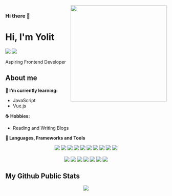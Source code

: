 <img align="right" width="300" height="300" src="https://avatars3.githubusercontent.com/u/64231666?s=460&v=4">

### Hi there 👋

# Hi, I'm Yolit
[<img src="https://img.shields.io/badge/twitter-%231DA1F2.svg?&style=for-the-badge&logo=twitter&logoColor=white" />](https://twitter.com/yolit_zr) [<img src="https://img.shields.io/badge/linkedin-%230077B5.svg?&style=for-the-badge&logo=linkedin&logoColor=white" />](https://www.linkedin.com/in/yolitzacarias/)

Aspiring Frontend Developer 


## About me 

**🌱 I’m currently learning:**
- JavaScript
- Vue.js
  
**☕ Hobbies:**
- Reading and Writing Blogs


**🔭 Languages, Frameworks and Tools**

<p align="center">
  <img src="https://img.shields.io/badge/-HTML-E34F26?style=flat&logo=HTML5&logoColor=white"> <img src="https://img.shields.io/badge/-CSS-1572B6?style=flat&logo=css3&logoColor=white"> <img src="https://img.shields.io/badge/-JavaScript-F7DF1E?style=flat&logo=javascript&logoColor=white"> <img src="https://img.shields.io/badge/-Bootstrap-563D7C?style=flat&logo=bootstrap&logoColor=white"> <img src="https://img.shields.io/badge/-Tailwind%20CSS-38B2AC?style=flat&logo=tailwind-css&logoColor=white"> <img src="https://img.shields.io/badge/-Angular%20JS-E23237?style=flat&logo=angular&logoColor=white"> <img src="https://img.shields.io/badge/-React%20JS-61DAFB?style=flat&logo=react&logoColor=white"> <img src="https://img.shields.io/badge/-Vue%20JS-4FC08D?style=flat&logo=vue.js&logoColor=white"> <img src="https://img.shields.io/badge/-Webpack-8DD6F9?style=flat&logo=webpack&logoColor=white"> <img src="https://img.shields.io/badge/-Wordpress-21759B?style=flat&logo=wordpress&logoColor=white"> 
 </br>
  </br>
 <img src="https://img.shields.io/badge/-Sublime%20Text-FF9800?style=flat&logo=sublime-text&logoColor=white"> <img src="https://img.shields.io/badge/-Git-F05032?style=flat&logo=git&logoColor=white"> <img src="https://img.shields.io/badge/-Github-181717?style=flat&logo=github&logoColor=white"> <img src="https://img.shields.io/badge/-GitKraken-179287?style=flat&logo=gitkraken&logoColor=white"> <img src="https://img.shields.io/badge/-npm-CB3837?style=flat&logo=npm&logoColor=white"> <img src="https://img.shields.io/badge/-Visual%20Studio%20Code-007ACC?style=flat&logo=visual-studio-code&logoColor=white"> <img src="https://img.shields.io/badge/-yarn-2C8EBB?style=flat&logo=yarn&logoColor=white">
</p>

  
## My Github Public Stats
<p align="center">
  <img src = "https://github-readme-stats.vercel.app/api?username=yolitzr&show_icons=true&title_color=E88795&icon_color=FF33FF&text_color=D6BCD5&bg_color=151515" align="center">
</p>
<!--
**yolitzr/yolitzr** is a ✨ _special_ ✨ repository because its `README.md` (this file) appears on your GitHub profile.

Here are some ideas to get you started:

- 🔭 I’m currently working on ...
- 🌱 I’m currently learning ...
- 👯 I’m looking to collaborate on ...
- 🤔 I’m looking for help with ...
- 💬 Ask me about ...
- 📫 How to reach me: ...
- 😄 Pronouns: ...
- ⚡ Fun fact: ...
-->

